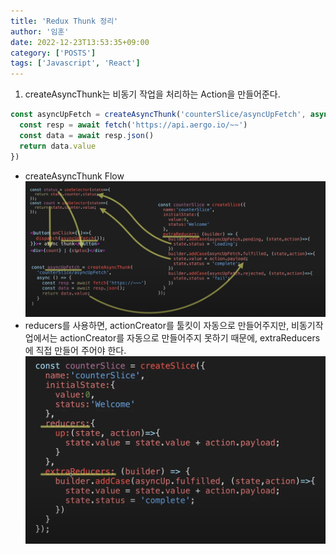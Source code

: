 ```yaml
---
title: 'Redux Thunk 정리'
author: '임훈'
date: 2022-12-23T13:53:35+09:00
category: ['POSTS']
tags: ['Javascript', 'React']
---
```


1. createAsyncThunk는 비동기 작업을 처리하는 Action을 만들어준다.

```js
const asyncUpFetch = createAsyncThunk('counterSlice/asyncUpFetch', async () => {
  const resp = await fetch('https://api.aergo.io/~~')
  const data = await resp.json()
  return data.value
})
```
- createAsyncThunk Flow
  ![createAsyncThunk](images/reduxthunk1.png)
- reducers를 사용하면, actionCreator를 툴킷이 자동으로 만들어주지만, 비동기작업에서는 actionCreator를 자동으로 만들어주지 못하기 때문에, extraReducers에 직접 만들어 주어야 한다.
  ![actionCreator](images/reduxthunk2.png)

